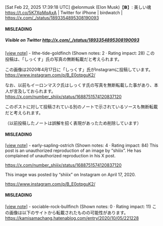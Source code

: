[Sat Feb 22, 2025 17:39:18 UTC] @elonmusk (Elon Musk)【𝗕】: 美しい魂 https://t.co/5K7XpMqAxA | Twitter for iPhone | birdwatch | https://x.com/_/status/1893354895308190093

#### MISLEADING
##### Visible on Twitter http://x.com/_/status/1893354895308190093
[[view note]](https://x.com/i/birdwatch/n/1893640156441370872) - lithe-tide-goldfinch (Shown notes: 2 · Rating impact: 28)
この投稿は、「しっくす」氏の写真の無断転載だと考えられます。

この画像は2020年4月17日に「しっくす」氏がInstagramに投稿しています。
https://www.instagram.com/p/B_E0otpguK2/

なお、以前もイーロンマスク氏はしっくす氏の写真を無断転載した事があり、本人が言及しておられます。
https://x.com/number_shiiix/status/1688751574120837120

このポストに対して投稿されている別のノートで示されているソースも無断転載だと考えられます。

（以前投稿したノートは誤解を招く表現があったため削除しています）

#### MISLEADING

[[view note]](https://x.com/i/birdwatch/n/1893510317541597475) - early-sapling-ostrich (Shown notes: 4 · Rating impact: 84)
This post is an unauthorized reproduction of an image by “shiiix”.
He has complained of unauthorized reproduction in his X post.

https://x.com/number_shiiix/status/1688751574120837120

This image was posted by “shiiix” on Instagram on April 17, 2020.

https://www.instagram.com/p/B_E0otpguK2/

#### MISLEADING

[[view note]](https://x.com/i/birdwatch/n/1893498121340264728) - sociable-rock-bullfinch (Shown notes: 0 · Rating impact: 11)
この画像は以下のサイトから転載されたものの可能性があります。
https://kamisamachang.hatenablog.com/entry/2020/10/05/221228
